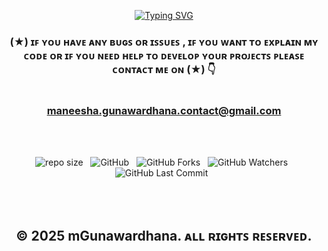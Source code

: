 <div align="center">

[![Typing SVG](https://readme-typing-svg.herokuapp.com?font=Fira+Code&weight=600&size=40&pause=1000&color=448EF7&center=true&vCenter=true&width=900&height=60&lines=MEGA+CITY+CAB+SERVICE+ADMIN+DASHBOARD)](https://git.io/typing-svg)

</div>

<div align="center">

### (★) ɪꜰ ʏᴏᴜ ʜᴀᴠᴇ ᴀɴʏ ʙᴜɢꜱ ᴏʀ ɪꜱꜱᴜᴇꜱ , ɪꜰ ʏᴏᴜ ᴡᴀɴᴛ ᴛᴏ ᴇxᴘʟᴀɪɴ ᴍʏ ᴄᴏᴅᴇ ᴏʀ ɪꜰ ʏᴏᴜ ɴᴇᴇᴅ ʜᴇʟᴘ ᴛᴏ ᴅᴇᴠᴇʟᴏᴘ ʏᴏᴜʀ ᴘʀᴏᴊᴇᴄᴛꜱ ᴘʟᴇᴀꜱᴇ ᴄᴏɴᴛᴀᴄᴛ ᴍᴇ ᴏɴ (★) 👇<br> <br> <br> maneesha.gunawardhana.contact@gmail.com

</div>

<br><br>
<div align="center">

![repo size](https://img.shields.io/github/repo-size/mGunawardhana/Mega-City-Cab-Admin-Panel?style=for-the-badge) &nbsp;
![GitHub](https://img.shields.io/github/license/mGunawardhana/Mega-City-Cab-Admin-Panel?style=for-the-badge) &nbsp;
![GitHub Forks](https://img.shields.io/github/forks/mGunawardhana/Mega-City-Cab-Admin-Panel?&labelColor=black&color=f7b731&style=for-the-badge) &nbsp;
![GitHub Watchers](https://img.shields.io/github/watchers/mGunawardhana/Mega-City-Cab-Admin-Panel?style=for-the-badge) &nbsp;
![GitHub Last Commit](https://img.shields.io/github/last-commit/mGunawardhana/Mega-City-Cab-Admin-Panel?style=for-the-badge) &nbsp;

</div>
<br><br>

<div align="center">

## © 2025 mGunawardhana. ᴀʟʟ ʀɪɢʜᴛꜱ ʀᴇꜱᴇʀᴠᴇᴅ.

</div>
